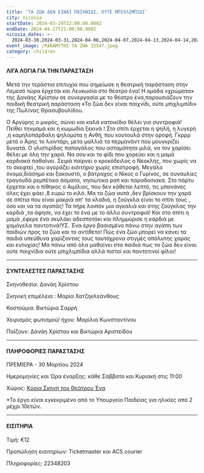 ```yaml
---
title: 'ΤΑ ΖΩΑ ΔΕΝ ΕΙΝΑΙ ΠΑΙΧΝΙΔΙ, ΟΥΤΕ ΜΠΙΧΛΙΜΠΙΔΙ'
city: nicosia
startDate: 2024-03-29T22:00:00.000Z
endDate: 2024-04-27T21:00:00.000Z
nicosia_dates: >-
  2024-03-30,2024-03-31,2024-04-06,2024-04-07,2024-04-13,2024-04-14,2024-04-20,2024-04-21
event_image: /PARAMYTHI TA ZWA 32X47.jpeg
category: children
---
```


#### ΛΙΓΑ ΛΟΓΙΑ ΓΙΑ ΤΗΝ ΠΑΡΑΣΤΑΣΗ

Μετά την τεράστια επιτυχία που σημείωσε η θεατρική παράσταση στην Λεμεσό τώρα έρχεται και Λευκωσία στο θέατρο ένα! H ομάδα «χρώματα» της Δανάης Χρίστου σε συνεργασία με το θέατρο ένα,παρουσιάζουν την παιδική θεατρική παράσταση «Τα ζώα δεν είναι παιχνίδι, ούτε μπιχλιμπίδι»	της Πωλίνας Θρασυβουλίδου.

Ο Αργύρης ο μικρός, σώνει και καλά κατοικίδιο θέλει για συντροφιά! Πείθει τηνμαμά και η κωμωδία ξεκινά ! Στο σπίτι έρχεται η ψηλή, η λυγερή ,η καμηλοπάρδαλη ψηλομύτα η Ανθή, που κουτουλά στην οροφή. Γκρρρ μετά ο Άρης το λιοντάρι, μετα μαλλιά τα περμανάντ που μουγκρίζει δυνατά. Ο γλιστιρίδας παπαγάλος που ασταμάτητα μιλά, να τον χαρίσει θέλει με όλη την χαρά. Να σου και το φίδι που χορεύει και η μαμά καρδιακά παθαίνει. Σειρά παίρνει ο κροκόδειλος ο Νεοκλής, που χωρίς να το σκεφτεί ,του αγοράζει εισιτήριο χωρίς επιστροφή. Μεγάλο όνομα,διάσημο και ξακουστό, ο βάτραχος ο Νίκος ο Γυρίνος, σε συναυλίες τραγουδά ρεμπέτικα άσματα, νησιώτικα ραπ και παραδοσιακά. Στο πάρτυ έρχεται και ο πίθηκος ο Αιμίλιος, που δεν κάθεται λεπτό, τις μπανάνες όλες έχει φάει ,8 ευρώ το κιλό. Μα τα ζώα αυτά ,δεν βρίσκουν την χαρά σε σπίτια που είναι μακριά απ' τα κλαδιά, η ζούγκλα είναι το σπίτι τους , όσο και να τα αγαπάς! Τα πήρε λοιπόν μια αγκαλιά και στης ζούγκλας την καρδιά ,τα άφησε, να έχει το ένα με το άλλο συντροφιά! Και στο σπίτι η μαμά ,έφερε ένα σκυλάκι αδεσποτάκι και πλημμύρισε η καρδιά με χαμόγελα παντοτινά!ΥΣ. Ένα έργο βασισμένο πάνω στην αγάπη των παιδιών προς τα ζώα και το αντίθετο! Πώς ένα ζώο μπορεί να κάνει τα παιδιά υπεύθυνα χαρίζοντας τους ταυτόχρονα στιγμές απόλυτης χαράς και ευτυχίας! Μα πάνω από όλα μαθαίνει στα παιδιά πως τα ζώα δεν είναι ούτε παιχνίδια ούτε μπιχλιμπίδια αλλά πιστοί και παντοτινοί φίλοι!

***

#### ΣΥΝΤΕΛΕΣΤΕΣ ΠΑΡΑΣΤΑΣΗΣ

Σκηνοθεσία:	Δανάη Χρίστου

Σκηνική επιμέλεια	: Μαρία Χατζηκλεάνθους

Κοστούμια:	Βικτώρια Σαρρή

Χειρισμός φωτισμού/ ήχου:	Μαρίλια Κωνσταντίνου

Παίζουν:	Δανάη Χρίστου και Βικτώρια Αριστείδου

***

#### ΠΛΗΡΟΦΟΡΙΕΣ ΠΑΡΑΣΤΑΣΗΣ

ΠΡΕΜΙΕΡΑ - 30 Μαρτίου 2024

Ημερομηνίες και Ώρα έναρξης: κάθε Σάββατο και Κυριακή στις 11:00 

Χώρος:  [Κύρια Σκηνή του Θεάτρου Ένα](https://www.google.com/maps/place/%CE%98%CE%AD%CE%B1%CF%84%CF%81%CE%BF+%CE%88%CE%BD%CE%B1/@35.174884,33.3685914,17z/data=!3m1!4b1!4m6!3m5!1s0x14de17d610346927:0x63d4f1251d13c850!8m2!3d35.1748796!4d33.3711663!16s%2Fg%2F11f61gz69f?entry=ttu)

\*Το έργο είναι εγκεκριμένο από το Υπουργείο Παιδείας για ηλικίες από 2 μέχρι 10ετών.

***

#### ΕΙΣΙΤΗΡΙΑ

Τιμή: €12

Προπώληση εισιτηρίων:	Ticketmaster	και ACS courier

Πληροφορίες:	22348203
